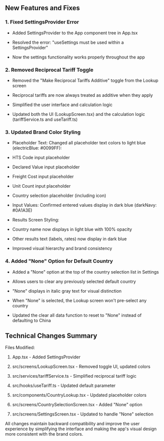 ## New Features and Fixes

### 1. Fixed SettingsProvider Error

- Added SettingsProvider to the App component tree in App.tsx

- Resolved the error: "useSettings must be used within a SettingsProvider"

- Now the settings functionality works properly throughout the app

### 2. Removed Reciprocal Tariff Toggle

- Removed the "Make Reciprocal Tariffs Additive" toggle from the Lookup screen

- Reciprocal tariffs are now always treated as additive when they apply

- Simplified the user interface and calculation logic

- Updated both the UI (LookupScreen.tsx) and the calculation logic (tariffService.ts and useTariff.ts)

### 3. Updated Brand Color Styling

- Placeholder Text: Changed all placeholder text colors to light blue (electricBlue: #0099FF):

- HTS Code input placeholder

- Declared Value input placeholder

- Freight Cost input placeholder

- Unit Count input placeholder

- Country selection placeholder (including icon)

- Input Values: Confirmed entered values display in dark blue (darkNavy: #0A1A3E)

- Results Screen Styling:

- Country name now displays in light blue with 100% opacity

- Other results text (labels, rates) now display in dark blue

- Improved visual hierarchy and brand consistency

### 4. Added "None" Option for Default Country

- Added a "None" option at the top of the country selection list in Settings

- Allows users to clear any previously selected default country

- "None" displays in italic gray text for visual distinction

- When "None" is selected, the Lookup screen won't pre-select any country

- Updated the clear all data function to reset to "None" instead of defaulting to China

## Technical Changes Summary

Files Modified:

1. App.tsx - Added SettingsProvider

1. src/screens/LookupScreen.tsx - Removed toggle UI, updated colors

1. src/services/tariffService.ts - Simplified reciprocal tariff logic

1. src/hooks/useTariff.ts - Updated default parameter

1. src/components/CountryLookup.tsx - Updated placeholder colors

1. src/screens/CountrySelectionScreen.tsx - Added "None" option

1. src/screens/SettingsScreen.tsx - Updated to handle "None" selection

All changes maintain backward compatibility and improve the user experience by simplifying the interface and making the app's visual design more consistent with the brand colors.
